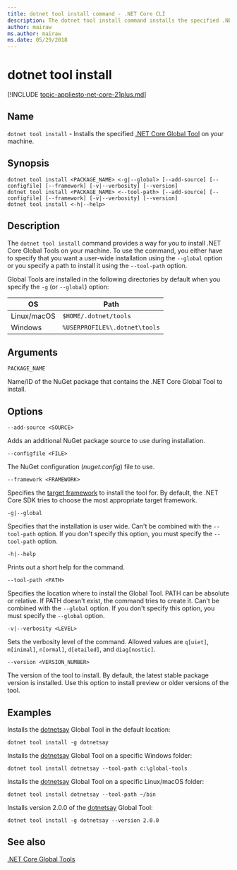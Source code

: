 ```yaml
---
title: dotnet tool install command - .NET Core CLI
description: The dotnet tool install command installs the specified .NET Core Global Tool on your machine.
author: mairaw
ms.author: mairaw
ms.date: 05/29/2018
---
```

# dotnet tool install

[!INCLUDE [topic-appliesto-net-core-21plus.md](../../../includes/topic-appliesto-net-core-21plus.md)]

## Name

`dotnet tool install` - Installs the specified [.NET Core Global Tool](global-tools.md) on your machine.

## Synopsis

```
dotnet tool install <PACKAGE_NAME> <-g|--global> [--add-source] [--configfile] [--framework] [-v|--verbosity] [--version]
dotnet tool install <PACKAGE_NAME> <--tool-path> [--add-source] [--configfile] [--framework] [-v|--verbosity] [--version]
dotnet tool install <-h|--help>
```

## Description

The `dotnet tool install` command provides a way for you to install .NET Core Global Tools on your machine. To use the command, you either have to specify that you want a user-wide installation using the `--global` option or you specify a path to install it using the `--tool-path` option.

Global Tools are installed in the following directories by default when you specify the `-g` (or `--global`) option:


| OS          | Path                          |
|-------------|-------------------------------|
| Linux/macOS | `$HOME/.dotnet/tools`         |
| Windows     | `%USERPROFILE%\.dotnet\tools` |

## Arguments

`PACKAGE_NAME`

Name/ID of the NuGet package that contains the .NET Core Global Tool to install.

## Options

`--add-source <SOURCE>`

Adds an additional NuGet package source to use during installation.

`--configfile <FILE>`

The NuGet configuration (*nuget.config*) file to use.

`--framework <FRAMEWORK>`

Specifies the [target framework](../../standard/frameworks.md) to install the tool for. By default, the .NET Core SDK tries to choose the most appropriate target framework.

`-g|--global`

Specifies that the installation is user wide. Can't be combined with the `--tool-path` option. If you don't specify this option, you must specify the `--tool-path` option.

`-h|--help`

Prints out a short help for the command.

`--tool-path <PATH>`

Specifies the location where to install the Global Tool. PATH can be absolute or relative. If PATH doesn't exist, the command tries to create it. Can't be combined with the `--global` option. If you don't specify this option, you must specify the `--global` option.

`-v|--verbosity <LEVEL>`

Sets the verbosity level of the command. Allowed values are `q[uiet]`, `m[inimal]`, `n[ormal]`, `d[etailed]`, and `diag[nostic]`.

`--version <VERSION_NUMBER>`

The version of the tool to install. By default, the latest stable package version is installed. Use this option to install preview or older versions of the tool.

## Examples

Installs the [dotnetsay](https://www.nuget.org/packages/dotnetsay/) Global Tool in the default location:

`dotnet tool install -g dotnetsay`

Installs the [dotnetsay](https://www.nuget.org/packages/dotnetsay/) Global Tool on a specific Windows folder:

`dotnet tool install dotnetsay --tool-path c:\global-tools`

Installs the [dotnetsay](https://www.nuget.org/packages/dotnetsay/) Global Tool on a specific Linux/macOS folder:

`dotnet tool install dotnetsay --tool-path ~/bin`

Installs version 2.0.0 of the [dotnetsay](https://www.nuget.org/packages/dotnetsay/) Global Tool:

`dotnet tool install -g dotnetsay --version 2.0.0`

## See also

[.NET Core Global Tools](global-tools.md)
